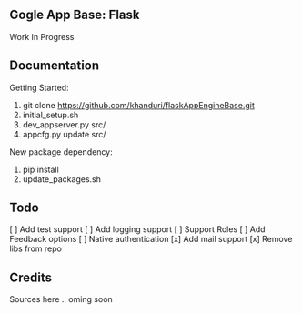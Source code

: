 Gogle App Base: Flask
-------
Work In Progress



Documentation
-------

Getting Started:
1. git clone https://github.com/khanduri/flaskAppEngineBase.git
1. initial_setup.sh
1. dev_appserver.py src/
1. appcfg.py update src/

New package dependency:
1. pip install <package>
1. update_packages.sh



Todo
-------
[ ] Add test support
[ ] Add logging support
[ ] Support Roles
[ ] Add Feedback options
[ ] Native authentication
[x] Add mail support
[x] Remove libs from repo



Credits
-------
Sources here .. oming soon
